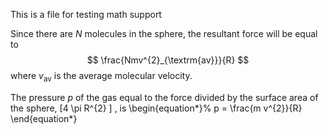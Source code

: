 <script>
MathJax = {
  tex: {
    inlineMath: [['$', '$'], ['\\(', '\\)']]
  },
  svg: {
    fontCache: 'global'
  }
};
</script>
<script type="text/javascript" id="MathJax-script" async
  src="https://cdn.jsdelivr.net/npm/mathjax@3/es5/tex-svg.js">
</script>


This is a file for testing math support

Since there are $N$ molecules in the sphere, the resultant force will be equal to
$$
\frac{Nmv^{2}_{\textrm{av}}}{R}
$$
where $v_{\textrm{av}}$ is the average molecular velocity.

The pressure $p$ of the gas equal to the force divided by
the surface area of the sphere, \[4 \pi R^{2} \] , is
\begin{equation*}%
p = \frac{m v^{2}}{R}
\end{equation*}
